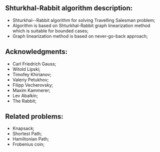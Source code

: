 ## Shturkhal-Rabbit algorithm description:
* Shturkhal--Rabbit algorithm for solving Travelling Salesman problem;
* Algorithm is based on Shturkhal-Rabbit graph linearization method which is suitable for bounded cases;
* Graph linearization method is based on never-go-back approach;

## Acknowledgments:
* Carl Friedrich Gauss;
* Witold Lipski;
* Timofey Khirianov;
* Valeriy Petukhov;
* Filipp Vecherovsky;
* Maxim Kammerer;
* Lev Abalkin;
* The Rabbit;

## Related problems:
* Knapsack;
* Shortest Path;
* Hamiltonian Path;
* Frobenius coin;
